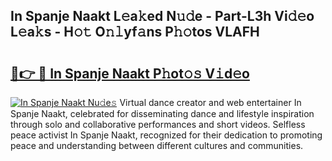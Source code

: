 ## In Spanje Naakt L𝚎a𝚔ed N𝚞𝚍e - Part-L3h Vi𝚍𝚎o L𝚎a𝚔s - H𝚘𝚝 O𝚗𝚕yf𝚊ns P𝚑𝚘tos VLAFH

# <h2><a href="http://kf30hrj.oniu.top/?m=In+Spanje+Naakt">🔗👉 🔴 In Spanje Naakt P𝚑ot𝚘𝚜 V𝚒d𝚎o</a></h2>

[![In Spanje Naakt Nu𝚍e𝚜](https://i.imgur.com/0qMVB7G.gif)](http://kf30hrj.oniu.top/?m=In+Spanje+Naakt)
Virtual dance creator and web entertainer In Spanje Naakt, celebrated for disseminating dance and lifestyle inspiration through solo and collaborative performances and short videos. Selfless peace activist In Spanje Naakt, recognized for their dedication to promoting peace and understanding between different cultures and communities.  
